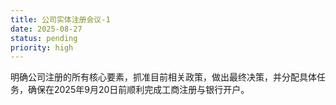 ```yaml
---
title: 公司实体注册会议-1
date: 2025-08-27
status: pending
priority: high
---
```


明确公司注册的所有核心要素，抓准目前相关政策，做出最终决策，并分配具体任务，确保在2025年9月20日前顺利完成工商注册与银行开户。


